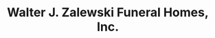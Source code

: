 ---
title: "Walter J. Zalewski Funeral Homes, Inc."
url: /pittsburgh/walter-j-zalewski-funeral-homes-inc/
shop: Bestattungen
---